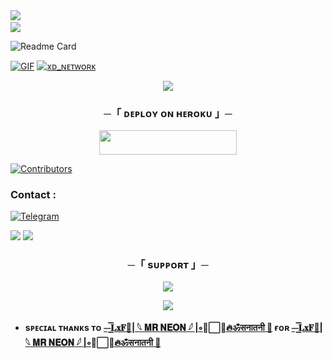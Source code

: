 <img src="https://user-images.githubusercontent.com/73097560/115834477-dbab4500-a447-11eb-908a-139a6edaec5c.gif"> 
<img src="https://camo.githubusercontent.com/82291b0fe831bfc6781e07fc5090cbd0a8b912bb8b8d4fec0696c881834f81ac/68747470733a2f2f70726f626f742e6d656469612f394575424971676170492e676966" width="800" height="3">
<img src="https://user-images.githubusercontent.com/73097560/115834477-dbab4500-a447-11eb-908a-139a6edaec5c.gif">

![Readme Card](https://github-readme-stats.vercel.app/api/pin/?username=ROCKY-D3V&repo=ROCKY-D3V&theme=flag-india)

[![GIF](https://github.com/Skyxlor/GROOVYxMUSIC/blob/main/Skyxlor.gif)](https://github.com/Skyxlor)
   [![xᴅ_ɴᴇᴛᴡᴏʀᴋ](https://github-stats-alpha.vercel.app/api?username=Skyxlor "GROOVYxMUSIC")](https://github-stats-alpha.vercel.app/api?username=Skyxlor "GROOVYxMUSIC")

<p align="center">
  <img src="[https://graph.org/file/776bd569f03c377d5b846.jpg]">
</p>


<h3 align="center">
    ─「 ᴅᴇᴩʟᴏʏ ᴏɴ ʜᴇʀᴏᴋᴜ 」─
</h3>

<p align="center"><a href="https://dashboard.heroku.com/new?template=https://github.com/Skyxlor/GROOVYxMUSIC"> <img src="https://img.shields.io/badge/Deploy%20On%20Heroku-black?style=for-the-badge&logo=heroku" width="220" height="38.45"/></a></p>

[![Contributors](https://contrib.rocks/image?repo=Skyxlor/GROOVYxMUSIC)](https://github.com/Skyxlor/GROOVYxMUSIC/graphs/contributors)

### Contact :
<a href="https://t.me/LxF_MR_NEON"><img title="Telegram" src="https://img.shields.io/badge/Telegram-%23000000.svg?&style=for-the-badge&logo=telegram&logoColor=61DAFB"></a>

<img src="https://user-images.githubusercontent.com/73097560/115834477-dbab4500-a447-11eb-908a-139a6edaec5c.gif"> 

<img src="https://user-images.githubusercontent.com/73097560/115834477-dbab4500-a447-11eb-908a-139a6edaec5c.gif">


<h3 align="center">
    ─「 sᴜᴩᴩᴏʀᴛ 」─
</h3>

<p align="center">
<a href="https://github.com/Skyxlor"><img src="https://img.shields.io/badge/-Support%20Group-blue.svg?style=for-the-badge&logo=Telegram"></a>
</p>

<p align="center">
<a href="(https://t.me/NEON_STUFF"><img src="https://img.shields.io/badge/-Support%20Channel-blue.svg?style=for-the-badge&logo=Telegram"></a>
</p>


- <b> sᴩᴇᴄɪᴀʟ ᴛʜᴀɴᴋs ᴛᴏ [⏤͟͟͞͞𝐋𝐱𝐅🥀| 𓆩 𝐌𝐑 𝐍𝐄𝐎𝐍 𓆪 |∘𖣘︎⃞⃟🔥ॐसनातनी 🚩](https://github.com/Skyxlor) ғᴏʀ [⏤͟͟͞͞𝐋𝐱𝐅🥀| 𓆩 𝐌𝐑 𝐍𝐄𝐎𝐍 𓆪 |∘𖣘︎⃞⃟🔥ॐसनातनी 🚩](https://github.com/Skyxlor/GROOVYxMUSIC) </b>
